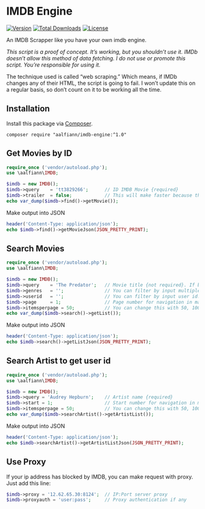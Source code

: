 # IMDB Engine

[![Version](https://img.shields.io/badge/latest-1.0.6-green.svg)](https://github.com/aalfiann/imdb-engine)
[![Total Downloads](https://poser.pugx.org/aalfiann/imdb-engine/downloads)](https://packagist.org/packages/aalfiann/imdb-engine)
[![License](https://poser.pugx.org/aalfiann/imdb-engine/license)](https://github.com/aalfiann/imdb-engine/blob/HEAD/LICENSE.md)

An IMDB Scrapper like you have your own imdb engine.

*This script is a proof of concept. It’s working, but you shouldn’t use it. IMDb doesn’t allow this method of data fetching. I do not use or promote this script. You’re responsible for using it.*

The technique used is called “web scraping.” Which means, if IMDb changes any of their HTML, the script is going to fail. I won’t update this on a regular basis, so don’t count on it to be working all the time.

## Installation

Install this package via [Composer](https://getcomposer.org/).
```
composer require "aalfiann/imdb-engine:^1.0"
```

## Get Movies by ID

```php
require_once ('vendor/autoload.php');
use \aalfiann\IMDB;

$imdb = new IMDB();
$imdb->query    = 'tt3829266';      // ID IMDB Movie {required}
$imdb->trailer  = false;            // This will make faster because there is no second request to get video trailer. Default value is true.
echo var_dump($imdb->find()->getMovie());
```

Make output into JSON
```php
header('Content-Type: application/json');
echo $imdb->find()->getMovieJson(JSON_PRETTY_PRINT);
```

## Search Movies

```php
require_once ('vendor/autoload.php');
use \aalfiann\IMDB;

$imdb = new IMDB();
$imdb->query    = 'The Predator';   // Movie title {not required}. If blank then will show the new popular movies. The title must be don't include year or only conjunctions.
$imdb->genres   = '';               // You can filter by input multiple genres with commas separated
$imdb->userid   = '';               // You can filter by input user id. Ex. Jackie Chan user id is >> nm0000329
$imdb->page     = 1;                // Page number for navigation in many results.
$imdb->itemsperpage = 50;           // You can change this with 50, 100 and 250. Default is 50.
echo var_dump($imdb->search()->getList());
```

Make output into JSON
```php
header('Content-Type: application/json');
echo $imdb->search()->getListJson(JSON_PRETTY_PRINT);
```

## Search Artist to get user id

```php
require_once ('vendor/autoload.php');
use \aalfiann\IMDB;

$imdb = new IMDB();
$imdb->query = 'Audrey Hepburn';    // Artist name {required}
$imdb->start = 1;                   // Start number for navigation in many results. 
$imdb->itemsperpage = 50;           // You can change this with 50, 100 and 250. Default is 50.
echo var_dump($imdb->searchArtist()->getArtistList());
```

Make output into JSON
```php
header('Content-Type: application/json');
echo $imdb->searchArtist()->getArtistListJson(JSON_PRETTY_PRINT);
```

## Use Proxy

If your ip address has blocked by IMDB, you can make request with proxy.  
Just add this line:
```php
$imdb->proxy = '12.62.65.30:8124';  // IP:Port server proxy
$imdb->proxyauth = 'user:pass';     // Proxy authentication if any
```